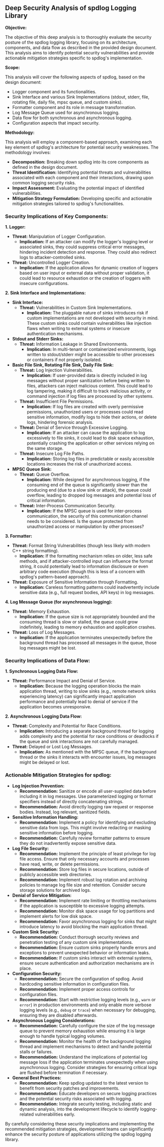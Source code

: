 ## Deep Security Analysis of spdlog Logging Library

**Objective:**

The objective of this deep analysis is to thoroughly evaluate the security posture of the spdlog logging library, focusing on its architecture, components, and data flow as described in the provided design document. This analysis aims to identify potential security vulnerabilities and provide actionable mitigation strategies specific to spdlog's implementation.

**Scope:**

This analysis will cover the following aspects of spdlog, based on the design document:

*   Logger component and its functionalities.
*   Sink Interface and various Sink Implementations (stdout, stderr, file, rotating file, daily file, mpsc queue, and custom sinks).
*   Formatter component and its role in message transformation.
*   Log Message Queue used for asynchronous logging.
*   Data flow for both synchronous and asynchronous logging.
*   Configuration aspects that impact security.

**Methodology:**

This analysis will employ a component-based approach, examining each key element of spdlog's architecture for potential security weaknesses. The methodology involves:

*   **Decomposition:** Breaking down spdlog into its core components as defined in the design document.
*   **Threat Identification:** Identifying potential threats and vulnerabilities associated with each component and their interactions, drawing upon common logging security risks.
*   **Impact Assessment:** Evaluating the potential impact of identified vulnerabilities.
*   **Mitigation Strategy Formulation:**  Developing specific and actionable mitigation strategies tailored to spdlog's functionalities.

### Security Implications of Key Components:

**1. Logger:**

*   **Threat:**  Manipulation of Logger Configuration.
    *   **Implication:** If an attacker can modify the logger's logging level or associated sinks, they could suppress critical error messages, hindering incident detection and response. They could also redirect logs to attacker-controlled sinks.
*   **Threat:**  Uncontrolled Logger Creation.
    *   **Implication:** If the application allows for dynamic creation of loggers based on user input or external data without proper validation, it could lead to resource exhaustion or the creation of loggers with insecure configurations.

**2. Sink Interface and Implementations:**

*   **Sink Interface:**
    *   **Threat:**  Vulnerabilities in Custom Sink Implementations.
        *   **Implication:**  The pluggable nature of sinks introduces risk if custom implementations are not developed with security in mind. These custom sinks could contain vulnerabilities like injection flaws when writing to external systems or insecure authentication mechanisms.
*   **Stdout and Stderr Sinks:**
    *   **Threat:**  Information Leakage in Shared Environments.
        *   **Implication:** In multi-tenant or containerized environments, logs written to stdout/stderr might be accessible to other processes or containers if not properly isolated.
*   **Basic File Sink, Rotating File Sink, Daily File Sink:**
    *   **Threat:**  Log Injection Vulnerabilities.
        *   **Implication:** If user-provided data is directly included in log messages without proper sanitization before being written to files, attackers can inject malicious content. This could lead to log tampering, making it difficult to track malicious activity, or command injection if log files are processed by other systems.
    *   **Threat:**  Insufficient File Permissions.
        *   **Implication:** If log files are created with overly permissive permissions, unauthorized users or processes could read sensitive information, modify logs to hide their actions, or delete logs, hindering forensic analysis.
    *   **Threat:**  Denial of Service through Excessive Logging.
        *   **Implication:** If an attacker can cause the application to log excessively to file sinks, it could lead to disk space exhaustion, potentially crashing the application or other services relying on the same storage.
    *   **Threat:**  Insecure Log File Paths.
        *   **Implication:** Storing log files in predictable or easily accessible locations increases the risk of unauthorized access.
*   **MPSC Queue Sink:**
    *   **Threat:**  Queue Overflow.
        *   **Implication:** While designed for asynchronous logging, if the consuming end of the queue is significantly slower than the producing end (due to a slow sink or attack), the queue could overflow, leading to dropped log messages and potential loss of critical information.
    *   **Threat:**  Inter-Process Communication Security.
        *   **Implication:** If the MPSC queue is used for inter-process communication, the security of this communication channel needs to be considered. Is the queue protected from unauthorized access or manipulation by other processes?

**3. Formatter:**

*   **Threat:**  Format String Vulnerabilities (though less likely with modern C++ string formatting).
    *   **Implication:** If the formatting mechanism relies on older, less safe methods, and if attacker-controlled input can influence the format string, it could potentially lead to information disclosure or even arbitrary code execution (though this is less of a concern with spdlog's pattern-based approach).
*   **Threat:**  Exposure of Sensitive Information through Formatting.
    *   **Implication:**  Careless formatting patterns could inadvertently include sensitive data (e.g., full request bodies, API keys) in log messages.

**4. Log Message Queue (for asynchronous logging):**

*   **Threat:**  Memory Exhaustion.
    *   **Implication:** If the queue size is not appropriately bounded and the consuming thread is slow or stalled, the queue could grow indefinitely, leading to memory exhaustion and application crashes.
*   **Threat:**  Loss of Log Messages.
    *   **Implication:** If the application terminates unexpectedly before the background thread has processed all messages in the queue, those log messages might be lost.

### Security Implications of Data Flow:

**1. Synchronous Logging Data Flow:**

*   **Threat:**  Performance Impact and Denial of Service.
    *   **Implication:**  Because the logging operation blocks the main application thread, writing to slow sinks (e.g., remote network sinks experiencing latency) can significantly impact application performance and potentially lead to denial of service if the application becomes unresponsive.

**2. Asynchronous Logging Data Flow:**

*   **Threat:**  Complexity and Potential for Race Conditions.
    *   **Implication:**  Introducing a separate background thread for logging adds complexity and the potential for race conditions or deadlocks if the queue and sink interactions are not carefully managed.
*   **Threat:**  Delayed or Lost Log Messages.
    *   **Implication:** As mentioned with the MPSC queue, if the background thread or the sinks it interacts with encounter issues, log messages might be delayed or lost.

### Actionable Mitigation Strategies for spdlog:

*   **Log Injection Prevention:**
    *   **Recommendation:** Sanitize or encode all user-supplied data before including it in log messages. Use parameterized logging or format specifiers instead of directly concatenating strings.
    *   **Recommendation:**  Avoid directly logging raw request or response bodies. Instead, log relevant, sanitized fields.
*   **Sensitive Information Handling:**
    *   **Recommendation:**  Implement a policy for identifying and excluding sensitive data from logs. This might involve redacting or masking sensitive information before logging.
    *   **Recommendation:**  Carefully review formatter patterns to ensure they do not inadvertently expose sensitive data.
*   **Log File Security:**
    *   **Recommendation:**  Implement the principle of least privilege for log file access. Ensure that only necessary accounts and processes have read, write, or delete permissions.
    *   **Recommendation:**  Store log files in secure locations, outside of publicly accessible web directories.
    *   **Recommendation:**  Implement robust log rotation and archiving policies to manage log file size and retention. Consider secure storage solutions for archived logs.
*   **Denial of Service Mitigation:**
    *   **Recommendation:**  Implement rate limiting or throttling mechanisms if the application is susceptible to excessive logging attempts.
    *   **Recommendation:**  Monitor disk space usage for log partitions and implement alerts for low disk space.
    *   **Recommendation:**  Favor asynchronous logging for sinks that might introduce latency to avoid blocking the main application thread.
*   **Custom Sink Security:**
    *   **Recommendation:**  Conduct thorough security reviews and penetration testing of any custom sink implementations.
    *   **Recommendation:**  Ensure custom sinks properly handle errors and exceptions to prevent unexpected behavior or information leaks.
    *   **Recommendation:**  If custom sinks interact with external systems, ensure secure authentication and authorization mechanisms are in place.
*   **Configuration Security:**
    *   **Recommendation:**  Secure the configuration of spdlog. Avoid hardcoding sensitive information in configuration files.
    *   **Recommendation:**  Implement proper access controls for configuration files.
    *   **Recommendation:**  Start with restrictive logging levels (e.g., `warn` or `error`) in production environments and only enable more verbose logging levels (e.g., `debug` or `trace`) when necessary for debugging, ensuring they are disabled afterwards.
*   **Asynchronous Logging Considerations:**
    *   **Recommendation:**  Carefully configure the size of the log message queue to prevent memory exhaustion while ensuring it is large enough to handle typical logging volumes.
    *   **Recommendation:**  Monitor the health of the background logging thread and implement mechanisms to detect and handle potential stalls or failures.
    *   **Recommendation:**  Understand the implications of potential log message loss if the application terminates unexpectedly when using asynchronous logging. Consider strategies for ensuring critical logs are flushed before termination if necessary.
*   **General Best Practices:**
    *   **Recommendation:** Keep spdlog updated to the latest version to benefit from security patches and improvements.
    *   **Recommendation:**  Educate developers on secure logging practices and the potential security risks associated with logging.
    *   **Recommendation:**  Integrate security testing, including static and dynamic analysis, into the development lifecycle to identify logging-related vulnerabilities early.

By carefully considering these security implications and implementing the recommended mitigation strategies, development teams can significantly enhance the security posture of applications utilizing the spdlog logging library.
